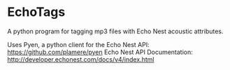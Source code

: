 EchoTags
========

A python program for tagging mp3 files with Echo Nest acoustic attributes.


Uses Pyen, a python client for the Echo Nest API: https://github.com/plamere/pyen
Echo Nest API Documentation: http://developer.echonest.com/docs/v4/index.html
